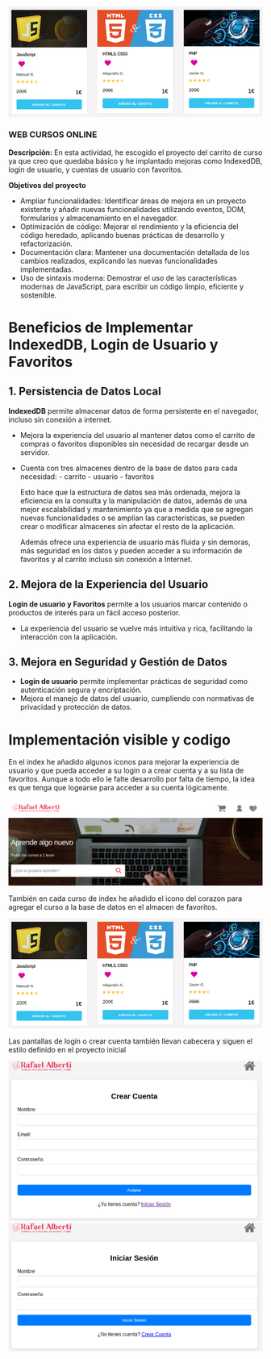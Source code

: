 ![](./img/proyect.png)


### WEB CURSOS ONLINE

**Descripción:** 
En esta actividad, he escogido el proyecto del carrito de curso ya que creo que quedaba básico y he implantado mejoras como IndexedDB, login de usuario, y cuentas de usuario con favoritos.

**Objetivos del proyecto**
- Ampliar funcionalidades: Identificar áreas de mejora en un proyecto existente y añadir nuevas funcionalidades utilizando eventos, DOM, formularios y almacenamiento en el navegador.
- Optimización de código: Mejorar el rendimiento y la eficiencia del código heredado, aplicando buenas prácticas de desarrollo y refactorización.
- Documentación clara: Mantener una documentación detallada de los cambios realizados, explicando las nuevas funcionalidades implementadas.
- Uso de sintaxis moderna: Demostrar el uso de las características modernas de JavaScript, para escribir un código limpio, eficiente y sostenible.

# Beneficios de Implementar IndexedDB, Login de Usuario y Favoritos

## 1. Persistencia de Datos Local
 **IndexedDB** permite almacenar datos de forma persistente en el navegador, incluso sin conexión a internet.
- Mejora la experiencia del usuario al mantener datos como el carrito de compras o favoritos disponibles sin necesidad de recargar desde un servidor.
- Cuenta con tres almacenes dentro de la base de datos para cada necesidad:
      - carrito
      - usuario
      - favoritos
  
  Esto hace que la estructura de datos sea más ordenada, mejora la eficiencia en la consulta y la manipulación de datos, además de una mejor escalabilidad y mantenimiento ya que a medida que se agregan nuevas funcionalidades o se amplían las características, se pueden crear o modificar almacenes sin afectar el resto de la aplicación.

  Además ofrece una experiencia de usuario más fluida y sin demoras, más seguridad en los datos y pueden acceder a su información de favoritos y al carrito incluso sin conexión a Internet.
  
## 2. Mejora de la Experiencia del Usuario
 **Login de usuario y Favoritos** permite a los usuarios marcar contenido o productos de interés para un fácil acceso posterior.
- La experiencia del usuario se vuelve más intuitiva y rica, facilitando la interacción con la aplicación.

## 3. Mejora en Seguridad y Gestión de Datos
- **Login de usuario** permite implementar prácticas de seguridad como autenticación segura y encriptación.
- Mejora el manejo de datos del usuario, cumpliendo con normativas de privacidad y protección de datos.



# Implementación visible y codigo

En el index he añadido algunos iconos para mejorar la experiencia de usuario y que pueda acceder a su login o a crear cuenta y a su lista de favoritos. Aunque a todo ello le falte desarrollo por falta de tiempo, la idea es que tenga que logearse para acceder a su cuenta lógicamente.

![](./img/cabeceraIndex.png)

También en cada curso de index he añadido el icono del corazon para agregar el curso a la base de datos en el almacen de favoritos.

![](./img/proyect.png)

Las pantallas de login o crear cuenta también llevan cabecera y siguen el estilo definido en el proyecto inicial

![Crear cuenta](./img/crearCuenta.png)
![Login](./img/inicioSesion.png)


